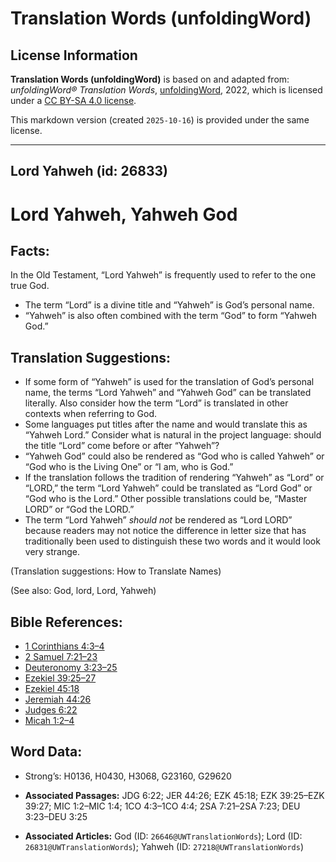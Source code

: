 # Translation Words (unfoldingWord)

## License Information

**Translation Words (unfoldingWord)** is based on and adapted from: _unfoldingWord® Translation Words_, [unfoldingWord](https://unfoldingword.org/utw), 2022, which is licensed under a [CC BY-SA 4.0 license](https://creativecommons.org/licenses/by-sa/4.0/legalcode.en).

This markdown version (created `2025-10-16`) is provided under the same license.



--------------------------------

## Lord Yahweh (id: 26833)

Lord Yahweh, Yahweh God
=======================

Facts:
------

In the Old Testament, “Lord Yahweh” is frequently used to refer to the one true God.

* The term “Lord” is a divine title and “Yahweh” is God’s personal name.
* “Yahweh” is also often combined with the term “God” to form “Yahweh God.”

Translation Suggestions:
------------------------

* If some form of “Yahweh” is used for the translation of God’s personal name, the terms “Lord Yahweh” and “Yahweh God” can be translated literally. Also consider how the term “Lord” is translated in other contexts when referring to God.
* Some languages put titles after the name and would translate this as “Yahweh Lord.” Consider what is natural in the project language: should the title “Lord” come before or after “Yahweh”?
* “Yahweh God” could also be rendered as “God who is called Yahweh” or “God who is the Living One” or “I am, who is God.”
* If the translation follows the tradition of rendering “Yahweh” as “Lord” or “LORD,” the term “Lord Yahweh” could be translated as “Lord God” or “God who is the Lord.” Other possible translations could be, “Master LORD” or “God the LORD.”
* The term “Lord Yahweh” *should not* be rendered as “Lord LORD” because readers may not notice the difference in letter size that has traditionally been used to distinguish these two words and it would look very strange.

(Translation suggestions: How to Translate Names)

(See also: God, lord, Lord, Yahweh)

Bible References:
-----------------

* [1 Corinthians 4:3–4](https://ref.ly/1Cor4:3-1Cor4:4)
* [2 Samuel 7:21–23](https://ref.ly/2Sam7:21-2Sam7:23)
* [Deuteronomy 3:23–25](https://ref.ly/Deut3:23-Deut3:25)
* [Ezekiel 39:25–27](https://ref.ly/Ezek39:25-Ezek39:27)
* [Ezekiel 45:18](https://ref.ly/Ezek45:18)
* [Jeremiah 44:26](https://ref.ly/Jer44:26)
* [Judges 6:22](https://ref.ly/Judg6:22)
* [Micah 1:2–4](https://ref.ly/Mic1:2-Mic1:4)

Word Data:
----------

* Strong’s: H0136, H0430, H3068, G23160, G29620

* **Associated Passages:** JDG 6:22; JER 44:26; EZK 45:18; EZK 39:25–EZK 39:27; MIC 1:2–MIC 1:4; 1CO 4:3–1CO 4:4; 2SA 7:21–2SA 7:23; DEU 3:23–DEU 3:25
* **Associated Articles:** God (ID: `26646@UWTranslationWords`); Lord (ID: `26831@UWTranslationWords`); Yahweh (ID: `27218@UWTranslationWords`)

